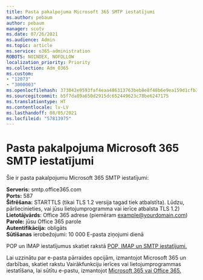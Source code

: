 ```yaml
---
title: Pasta pakalpojuma Microsoft 365 SMTP iestatījumi
ms.author: pebaum
author: pebaum
manager: scotv
ms.date: 07/26/2021
ms.audience: Admin
ms.topic: article
ms.service: o365-administration
ROBOTS: NOINDEX, NOFOLLOW
localization_priority: Priority
ms.collection: Adm_O365
ms.custom:
- "12073"
- "3000003"
ms.openlocfilehash: 373042e9593faf4eaa486313763beb8e8f48b6e9ea159d1cfb37b9df826384f4
ms.sourcegitcommit: b5f7da89a650d2915dc652449623c78be6247175
ms.translationtype: HT
ms.contentlocale: lv-LV
ms.lasthandoff: 08/05/2021
ms.locfileid: "57813975"
---
```

# <a name="smtp-settings-for-the-microsoft-365-mail-service"></a>Pasta pakalpojuma Microsoft 365 SMTP iestatījumi

Šie ir pasta pakalpojumu Microsoft 365 SMTP iestatījumi:

**Serveris:** smtp.office365.com </br>
**Ports:** 587 </br>
**Šifrēšana:** STARTTLS (tikai TLS 1.2 versija tagad tiek atbalstīta). Lūdzu, pārliecinieties, vai jūsu lietojumprogramma vai ierīce atbalsta TLS 1.2) </br>
**Lietotājvārds**: Office 365 adrese (piemēram example@yourdomain.com) </br>
**Parole:** jūsu Office 365 parole </br>
**Autentifikācija:** obligāts </br>
**Sūtīšanas** ierobežojumi: 10 000 E-pasta ziņojumi dienā </br>

POP un IMAP iestatījumus skatiet rakstā [POP, IMAP un SMTP iestatījumi.](https://support.microsoft.com/office/pop-imap-and-smtp-settings-8361e398-8af4-4e97-b147-6c6c4ac95353)
 
Lai uzzinātu par e-pasta pārraides opcijām, izmantojot Microsoft 365 un darbības, skatiet rakstu Vairākfunkciju ierīces vai lietojumprogrammas iestatīšana, lai sūtītu e-pastu, izmantojot [Microsoft 365 vai Office 365.](/exchange/mail-flow-best-practices/how-to-set-up-a-multifunction-device-or-application-to-send-email-using-microsoft-365-or-office-365)
